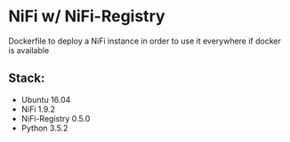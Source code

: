 # NiFi w/ NiFi-Registry

Dockerfile to deploy a NiFi instance in order to use it everywhere if docker is available

## Stack:
* Ubuntu 16.04
* NiFi 1.9.2
* NiFi-Registry 0.5.0
* Python 3.5.2